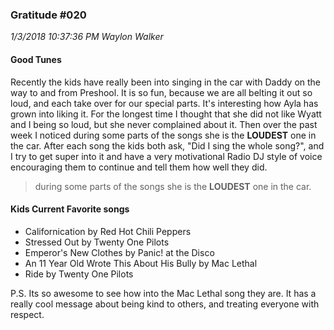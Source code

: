 ### Gratitude #020
_1/3/2018 10:37:36 PM Waylon Walker_


#### Good Tunes

Recently the kids have really been into singing in the car with Daddy on the way to and from Preshool.  It is so fun, because we are all belting it out so loud, and each take over for our special parts.  It's interesting how Ayla has grown into liking it.  For the longest time I thought that she did not like Wyatt and I being so loud, but she never complained about it.  Then over the past week I noticed during some parts of the songs she is the **LOUDEST** one in the car.  After each song the kids both ask, "Did I sing the whole song?", and I try to get super into it and have a very motivational Radio DJ style of voice encouraging them to continue and tell them how well they did.

>during some parts of the songs she is the **LOUDEST** one in the car.


#### Kids Current Favorite songs

* Californication by Red Hot Chili Peppers
* Stressed Out by Twenty One Pilots
* Emperor's New Clothes by Panic! at the Disco
* An 11 Year Old Wrote This About His Bully by Mac Lethal
* Ride by Twenty One Pilots

P.S. Its so awesome to see how into the Mac Lethal song they are.  It has a really cool message about being kind to others, and treating everyone with respect.


